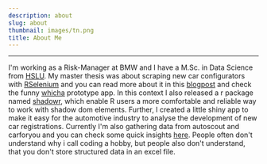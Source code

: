 ```yaml
---
description: about
slug: about
thumbnail: images/tn.png
title: About Me
---
```


---------------------------

I'm working as a Risk-Manager at BMW and I have a M.Sc. in Data Science from [HSLU](https://www.hslu.ch/de-ch/). 
My master thesis was about scraping new car configurators with [RSelenium](https://cran.r-project.org/web/packages/RSelenium/index.html) and you can read more about it in this [blogpost](../posts/2022-06-03-new-car-scraper/) and check the funny [whicha](https://landoltricardo.shinyapps.io/whicha/) prototype app. 
In this context I also released a r package named [shadowr](../posts/2022-04-30-hello-shadowr/), which enable R users a more comfortable and reliable way to work with shadow dom elements. Further, I created a little shiny app to make it easy for the automotive industry to analyse the development of new car registrations. Currently I'm also gathering data from autoscout and carforyou and you can check some quick insights [here](../posts/2022-04-30-hello-shadowr/).
People often don't understand why i call coding a hobby, but people also don't understand, that you don't store structured data in an excel file.

